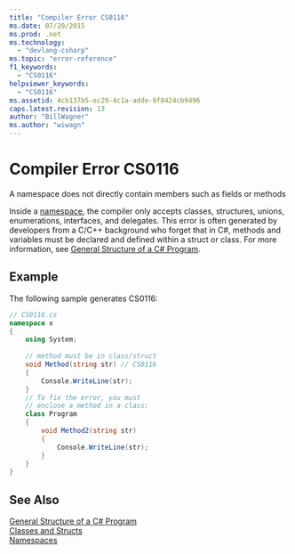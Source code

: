 ```yaml
---
title: "Compiler Error CS0116"
ms.date: 07/20/2015
ms.prod: .net
ms.technology: 
  - "devlang-csharp"
ms.topic: "error-reference"
f1_keywords: 
  - "CS0116"
helpviewer_keywords: 
  - "CS0116"
ms.assetid: 4cb137b5-ec29-4c1a-adde-9f8424cb9496
caps.latest.revision: 13
author: "BillWagner"
ms.author: "wiwagn"
---
```

# Compiler Error CS0116
A namespace does not directly contain members such as fields or methods  
  
 Inside a [namespace](../../../csharp/language-reference/keywords/namespace.md), the compiler only accepts classes, structures, unions, enumerations, interfaces, and delegates. This error is often generated by developers from a C/C++ background who forget that in C#, methods and variables must be declared and defined within a struct or class. For more information, see [General Structure of a C# Program](../../../csharp/programming-guide/inside-a-program/general-structure-of-a-csharp-program.md).  
  
## Example  
 The following sample generates CS0116:  
  
```csharp  
// CS0116.cs  
namespace x  
{  
    using System;  
  
    // method must be in class/struct  
    void Method(string str) // CS0116  
    {  
        Console.WriteLine(str);  
    }  
    // To fix the error, you must  
    // enclose a method in a class:  
    class Program  
    {  
        void Method2(string str)  
        {  
            Console.WriteLine(str);  
        }  
    }  
}  
```  
  
## See Also  
 [General Structure of a C# Program](../../../csharp/programming-guide/inside-a-program/general-structure-of-a-csharp-program.md)  
 [Classes and Structs](../../../csharp/programming-guide/classes-and-structs/index.md)  
 [Namespaces](../../../csharp/programming-guide/namespaces/index.md)
